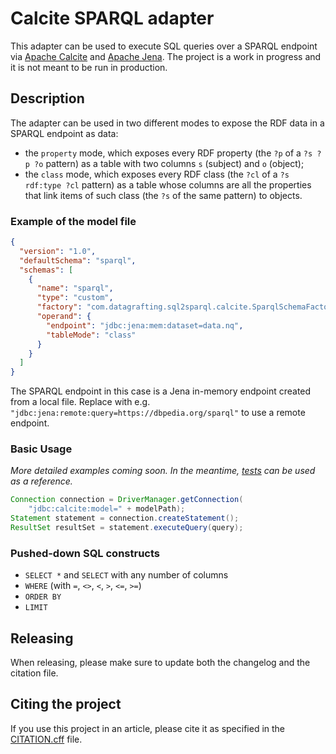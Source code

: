 # Calcite SPARQL adapter

This adapter can be used to execute SQL queries over a SPARQL endpoint via [Apache Calcite](https://calcite.apache.org/) and [Apache Jena](https://jena.apache.org/). The project is a work in progress and it is not meant to be run in production.

## Description

The adapter can be used in two different modes to expose the RDF data in a SPARQL endpoint as data:

- the `property` mode, which exposes every RDF property (the `?p` of a `?s ?p ?o` pattern) as a table with two columns `s` (subject) and `o` (object);
- the `class` mode, which exposes every RDF class (the `?cl` of a `?s rdf:type ?cl` pattern) as a table whose columns are all the properties that link items of such class (the `?s` of the same pattern) to objects. 

### Example of the model file

```json
{
  "version": "1.0",
  "defaultSchema": "sparql",
  "schemas": [
    {
      "name": "sparql",
      "type": "custom",
      "factory": "com.datagrafting.sql2sparql.calcite.SparqlSchemaFactory",
      "operand": {
        "endpoint": "jdbc:jena:mem:dataset=data.nq",
        "tableMode": "class"
      }
    }
  ]
}

```

The SPARQL endpoint in this case is a Jena in-memory endpoint created from a local file. Replace with e.g. `"jdbc:jena:remote:query=https://dbpedia.org/sparql"` to use a remote endpoint.

### Basic Usage

_More detailed examples coming soon. In the meantime, [tests](src/test/java/com/datagrafting/sql2sparql/sparql/SparqlClassTableTest.java) can be used as a reference._

```java
Connection connection = DriverManager.getConnection(
    "jdbc:calcite:model=" + modelPath);
Statement statement = connection.createStatement();
ResultSet resultSet = statement.executeQuery(query);
```

### Pushed-down SQL constructs

- `SELECT *` and `SELECT` with any number of columns
- `WHERE` (with `=`, `<>`, `<`, `>`, `<=`, `>=`)
- `ORDER BY`
- `LIMIT`

## Releasing

When releasing, please make sure to update both the changelog and the citation file.

## Citing the project

If you use this project in an article, please cite it as specified in the [CITATION.cff](./CITATION.cff) file.
